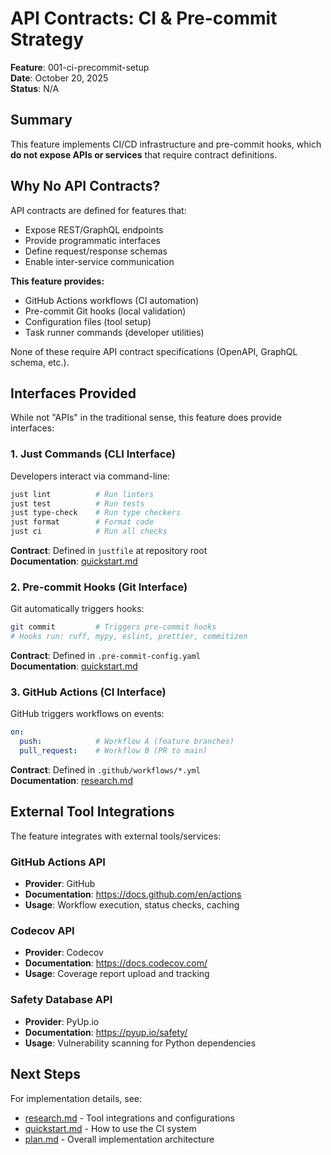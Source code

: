 # API Contracts: CI & Pre-commit Strategy

**Feature**: 001-ci-precommit-setup  
**Date**: October 20, 2025  
**Status**: N/A

## Summary

This feature implements CI/CD infrastructure and pre-commit hooks, which **do not expose APIs or services** that require contract definitions.

## Why No API Contracts?

API contracts are defined for features that:
- Expose REST/GraphQL endpoints
- Provide programmatic interfaces
- Define request/response schemas
- Enable inter-service communication

**This feature provides:**
- GitHub Actions workflows (CI automation)
- Pre-commit Git hooks (local validation)
- Configuration files (tool setup)
- Task runner commands (developer utilities)

None of these require API contract specifications (OpenAPI, GraphQL schema, etc.).

## Interfaces Provided

While not "APIs" in the traditional sense, this feature does provide interfaces:

### 1. Just Commands (CLI Interface)

Developers interact via command-line:

```bash
just lint          # Run linters
just test          # Run tests
just type-check    # Run type checkers
just format        # Format code
just ci            # Run all checks
```

**Contract**: Defined in `justfile` at repository root  
**Documentation**: [quickstart.md](../quickstart.md)

### 2. Pre-commit Hooks (Git Interface)

Git automatically triggers hooks:

```bash
git commit         # Triggers pre-commit hooks
# Hooks run: ruff, mypy, eslint, prettier, commitizen
```

**Contract**: Defined in `.pre-commit-config.yaml`  
**Documentation**: [quickstart.md](../quickstart.md)

### 3. GitHub Actions (CI Interface)

GitHub triggers workflows on events:

```yaml
on:
  push:            # Workflow A (feature branches)
  pull_request:    # Workflow B (PR to main)
```

**Contract**: Defined in `.github/workflows/*.yml`  
**Documentation**: [research.md](../research.md)

## External Tool Integrations

The feature integrates with external tools/services:

### GitHub Actions API
- **Provider**: GitHub
- **Documentation**: https://docs.github.com/en/actions
- **Usage**: Workflow execution, status checks, caching

### Codecov API
- **Provider**: Codecov
- **Documentation**: https://docs.codecov.com/
- **Usage**: Coverage report upload and tracking

### Safety Database API
- **Provider**: PyUp.io
- **Documentation**: https://pyup.io/safety/
- **Usage**: Vulnerability scanning for Python dependencies

## Next Steps

For implementation details, see:
- [research.md](../research.md) - Tool integrations and configurations
- [quickstart.md](../quickstart.md) - How to use the CI system
- [plan.md](../plan.md) - Overall implementation architecture

